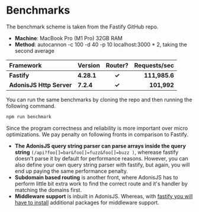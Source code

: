 # Benchmarks
The benchmark scheme is taken from the Fastify GitHub repo.

- **Machine**: MacBook Pro (M1 Pro) 32GB RAM
- **Method**: autocannon -c 100 -d 40 -p 10 localhost:3000 * 2, taking the second average

| Framework                 | Version                    | Router?      |  Requests/sec  |
| :-----------------        | :------------------------- | :----------: | -------------: |
| **Fastify**               | **4.28.1**                 | **&#10003;** | **111,985.6**    |
| **AdonisJS Http Server**  | **7.2.4**                  | **&#10003;** | **101,992**    |

You can run the same benchmarks by cloning the repo and then running the following command.

```sh
npm run benchmark
```

Since the program correctness and reliability is more important over micro optimizations. We pay penalty on following fronts in comparison to Fastify.

- **The AdonisJS query string parser can parse arrays inside the query string** `(/api?foo[]=bar&foo[]=fuzz&foo[]=buzz
)`, wherease fastify doesn't parse it by default for performance reasons. However, you can also define your own query string parser with fastify, but again, you will end up paying the same performance penalty.
- **Subdomain based routing** is another front, where AdonisJS has to perform little bit extra work to find the correct route and it's handler by matching the domains first.
- **Middleware support** is inbuilt in AdonisJS. Whereas, with [fastify you will have to install](https://www.fastify.io/docs/latest/Middleware/) additional packages for middleware support.
